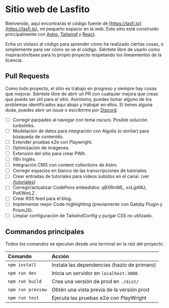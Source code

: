 # Sitio web de Lasfito

Bienvenido, aquí encontrarás el código fuente de [https://lasfi.to](https://lasfi.to), mi pequeño espacio en la web. Este sitio está construido principalmente con [Astro](https://astro.build), [Tailwind](https://tailwindcss.com) y [React](https://reactjs.com).

Echa un vistazo al código para aprender cómo he realizado ciertas cosas, o simplemente para ver cómo se ve el código. Siéntete libre de usarlo como inspiración/base para tu propio proyecto respetando los lineamientos de la licencia.

## Pull Requests

Como todo proyecto, el sitio es trabajo en progreso y siempre hay cosas que mejorar. Siéntete libre de abrir un PR con cualquier mejora que creas que pueda ser útil para el sitio. Asimismo, puedes tomar alguno de los problemas identificados aquí abajo y trabajar en ellos. Si tienes alguna duda, puedes abrir un issue o escribirme por [Discord](https://discord.com/invite/GQ2EKbh).

- [ ] Corregir parpadeo al navegar con tema oscuro. Posible solución turbolinks.
- [ ] Modelación de datos para integración con Algolia (o similar) para búsqueda de contenido.
- [ ] Extender pruebas e2e con Playwright.
- [ ] Optimización de imágenes.
- [ ] Extensión del sitio para crear PWA.
- [ ] i18n Inglés.
- [ ] Integración CMS con content collections de Astro.
- [ ] Corregir espacios en blanco de las transcripciones de tutoriales.
- [ ] Crear entradas de tutoriales para videos subidos en el canal. (ver [/tutoriales](https://lasfi.to/tutoriales))
- [ ] Corregir/actualizar CodePens embedidos: qBXRmML, xxLgdWJ, PoKWmLZ .
- [ ] Crear RSS feed para el blog.
- [ ] Implementar mejor Code-highlighting (previamente con Gatsby Plugin y PrismJS).
- [ ] Limpiar configuración de TailwindConfig y purgar CSS no utilizado.

## Commandos principales

Todos los comandos se ejecutan desde una terminal en la raíz del proyecto.

| Comando           | Acción                                      |
| :---------------- | :------------------------------------------ |
| `npm install`     | Instala las dependencias (hazlo de primero) |
| `npm run dev`     | Inicia un servidor en `localhost:3000`      |
| `npm run build`   | Crea una versión de prod en `./dist/`       |
| `npm run preview` | Obtén una vista previa de la versión prod   |
| `npm run test`    | Ejecuta las pruebas e2e con PlayWright      |
